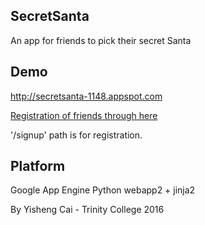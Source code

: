 ## SecretSanta
An app for friends to pick their secret Santa

## Demo
http://secretsanta-1148.appspot.com

[Registration of friends through here](http://secretsanta-1148.appspot.com/signup)

'/signup' path is for registration. 


## Platform
Google App Engine
Python
webapp2 + jinja2



By Yisheng Cai - Trinity College 2016
